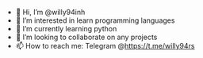 - 👋 Hi, I’m @willy94inh
- 👀 I’m interested in learn programming languages
- 🌱 I’m currently learning python
- 💞️ I’m looking to collaborate on any projects
- 📫 How to reach me: Telegram @https://t.me/willy94rs

<!---
willy94inh/willy94inh is a ✨ special ✨ repository because its `README.md` (this file) appears on your GitHub profile.
You can click the Preview link to take a look at your changes.
--->
